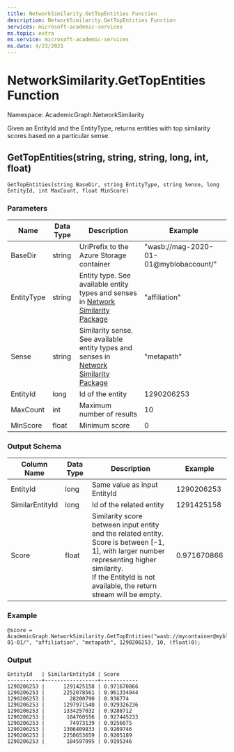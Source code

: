 ```yaml
---
title: NetworkSimilarity.GetTopEntities Function
description: NetworkSimilarity.GetTopEntities Function
services: microsoft-academic-services
ms.topic: extra
ms.service: microsoft-academic-services
ms.date: 4/23/2021
---
```

# NetworkSimilarity.GetTopEntities Function

Namespace: AcademicGraph.NetworkSimilarity

Given an EntityId and the EntityType, returns entities with top similarity scores based on a particular sense.

## GetTopEntities(string, string, string, long, int, float)

  ```U-SQL
  GetTopEntities(string BaseDir, string EntityType, string Sense, long EntityId, int MaxCount, float MinScore)
  ```

### Parameters

| Name | Data Type | Description | Example |
| --- | --- | --- | --- |
| BaseDir | string | UriPrefix to the Azure Storage container | "wasb://mag-2020-01-01@myblobaccount/" |
| EntityType | string | Entity type. See available entity types and senses in [Network Similarity Package](network-similarity.md#available-senses) | "affiliation" |
| Sense | string | Similarity sense. See available entity types and senses in [Network Similarity Package](network-similarity.md#available-senses) | "metapath" |
| EntityId | long | Id of the entity | 1290206253 |
| MaxCount | int | Maximum number of results | 10 |
| MinScore | float | Minimum score | 0 |

### Output Schema

| Column Name | Data Type | Description | Example |
| --- | --- | --- | --- |
| EntityId | long | Same value as input EntityId | 1290206253 |
| SimilarEntityId | long | Id of the related entity | 1291425158 |
| Score | float | Similarity score between input entity and the related entity. <br> Score is between [-1, 1], with larger number representing higher similarity. <br> If the EntityId is not available, the return stream will be empty. | 0.971670866 |

### Example

   ```U-SQL
   @score = AcademicGraph.NetworkSimilarity.GetTopEntities("wasb://mycontainer@myblobaccount/mag/2020-01-01/", "affiliation", "metapath", 1290206253, 10, (float)0);
   ```

### Output

   ```
   EntityId   | SimilarEntityId | Score
   -----------+-----------------+------------
   1290206253 |      1291425158 | 0.971670866
   1290206253 |      2252078561 | 0.961334944
   1290206253 |        28200790 | 0.936774
   1290206253 |      1297971548 | 0.929326236
   1290206253 |      1334257032 | 0.9288712
   1290206253 |       184760556 | 0.927445233
   1290206253 |        74973139 | 0.9256075
   1290206253 |      1306409833 | 0.9209746
   1290206253 |      2250653659 | 0.9205189
   1290206253 |       184597095 | 0.9195346
   ```
